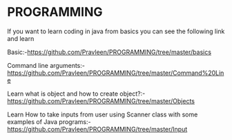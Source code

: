 # PROGRAMMING
If you want to learn coding in java from 
basics you can see the following link and learn

Basic:-https://github.com/Pravleen/PROGRAMMING/tree/master/basics

Command line arguments:-
https://github.com/Pravleen/PROGRAMMING/tree/master/Command%20Line

Learn what is object and how to create object?:-
https://github.com/Pravleen/PROGRAMMING/tree/master/Objects

Learn How to take inputs from user using Scanner class with some examples of Java programs:-
https://github.com/Pravleen/PROGRAMMING/tree/master/Input

